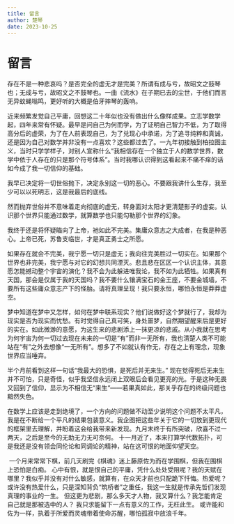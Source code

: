 ```yaml
---
title: 留言
author: 楚琴
date: 2023-10-25
---
```

# 留言

存在不是一种悲哀吗？是否完全的虚无才是完美？所谓有成与亏，故昭文之鼓琴也；无成与亏，故昭文之不鼓琴也。一曲《流水》在子期已去的尘世，于他们而言无异蚊蝇嗡鸣，更好听的大概是伯牙摔琴的轰响。

近来频繁发觉自己平庸，回想这二十年似也没有做出什么像样成果。立志学数学起，四年来常有怀疑。最早是问自己为何而学，为了证明自己智力不低，为了取得高分后的虚荣，为了在人前表现自己，为了兑现心中承诺，为了追寻纯粹和真诚，还是因为自己对数学并非没有一点喜欢？这些都过去了。一九年初接触到柏拉图主义，当时只学学样子，对别人宣称什么“我相信存在一个独立于人的数学世界，数学中依于人存在的只是那个符号体系”。当时我哪认识得到这看起来不痛不痒的话如今成了我一切信仰的基础。

我早已决定将一切世俗抛下，决定永别这一切的恶心。不要跟我讲什么生存，我至少可以以死明志，这是我最后的底线。

然而抛弃世俗并不意味着走向彻底的虚无，转身面对太阳才更清楚影子的虚妄。认识那个世界只能通过数学，就算数学也只能勾勒那个世界的幻象。

我终于还是将怀疑瞄向了上帝，衪如此不完美。集庸众意志之大成者，在我是种恶心。上帝已死，苏鲁支临世，才是真正勇士之所愿。

如果存在就会不完美，我宁愿一切只是虚无；我向往完美胜过一切实在。如果那个世界也非完美，我宁愿与对它的幻想共同湮灭。悲且悲在区区一个认识主体，其意愿怎能撼动整个宇宙的演化？我不会为此躲进唯我论，我不如为此牺牲。如果真有天国，那会是仅属于我的天国吗？我不要什么镶满宝石的金王座，不要金城墙，不要所有这些庸众意志产下的怪胎。请将真理呈现！我只要永恒，哪怕永恒是莽莽虚空。

梦中知道在梦中又怎样，如何在梦中联系现实？他们说做好这个梦就行了，我却为现实是否为现实而忧愁。有时觉得自己真可笑，身处噩梦，自然期望醒来后是更好的实在。如此微渺的意愿，为这生来的悲剧添上一抹更凉的悲戚。从小我就在思考为何宇宙为何一切过去现在未来的一切是“有”而非一无所有，我也清楚人类不可能站在“有”之外去想像“一无所有”。想多了不如就认有作无，存在之上有理念，现象世界应当唾弃。

半个月前看到这样一句话“我最大的恐惧，是死后并无来生。” 现在觉得死后无来生并不可怕，只是奇怪，似乎我坚信永远闭上双眼后会看见更亮的光。于是这种无畏又回到了信仰，显示为不相信无“来生“——若果真如此，那关乎存在的终级问题也黯然失色。

在数学上应该是走到绝境了，一个方向的问题做不动至少说明这个问题不太平凡，我是在不断给一个平凡的结果包装意义。我企图把这些年关于它的一切放到更现代的框架里去理解，并盼着这会给我带来新发现。九月末终于有所突破，欣喜不过一两天，之后是至今的无助无力无可奈何。 十一月近了，本来打算学代数拓扑，可是我还是没有领会同伦论和同调论的精神，站在这可恨的地面仰望天空。

 一个月来常常下棋，前几天刷完《棋魂》迷上藤原佐为而在学围棋，但我在围棋上恐怕是白痴。 心中有恨，就是恨自己的平庸，凭什么处处受阻呢？我的天赋在哪里？我似乎并没有对什么敏感，就算有，在众天才前也只配跪下忏悔。热爱呢？或许没有热爱什么，只是深知背负“筑桥者”之重任，我这一生就是传承先哲们发现真理的事业的一生。 但这更为悲剧，那么多天才人物，我又算什么？我怎能肯定自己就是那被选中的人？ 我只求能留下一点有意义的工作，无枉此生。 或许能和佐为一样，执着于所爱而灵魂带着使命苏醒，哪怕孤寂中放浪千年。